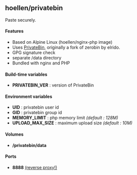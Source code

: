 ## hoellen/privatebin

Paste securely.

#### Features
- Based on Alpine Linux (hoellen/nginx-php image)
- Uses [PrivateBin](https://github.com/PrivateBin/PrivateBin), originally a fork of zerobin by elrido.
- GPG signature check
- separate /data directory
- Bundled with nginx and PHP

#### Build-time variables
- **PRIVATEBIN_VER** : version of PrivateBin

#### Environment variables
- **UID** : privatebin user id
- **GID** : privatebin group id
- **MEMORY_LIMIT** : php memory limit *(default : 128M)*
- **UPLOAD_MAX_SIZE** : maximum upload size *(default : 10M)*

#### Volumes
- **/privatebin/data**

#### Ports
- **8888** [(reverse proxy!)](https://github.com/hardware/mailserver/wiki/Reverse-proxy-configuration)
